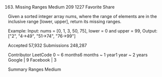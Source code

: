 163. Missing Ranges
Medium 209 1227 Favorite Share

Given a sorted integer array nums, where the range of elements are in the inclusive range [lower, upper], return its missing ranges.

Example:
Input: nums = [0, 1, 3, 50, 75], lower = 0 and upper = 99,
Output: ["2", "4->49", "51->74", "76->99"]

Accepted 57,932
Submissions 248,287

Contributor LeetCode
0 ~ 6 months6 months ~ 1 year1 year ~ 2 years
Google | 9 Facebook | 3

Summary Ranges Medium
